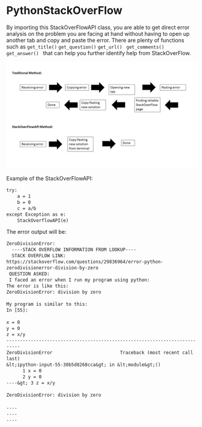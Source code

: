 # PythonStackOverFlow

By importing this StackOverFlowAPI class, you are able to get direct error analysis on the problem you are facing at hand without having to open up another tab and copy and paste the error. There are plenty of functions such as ``` get_title() ``` ``` get_question() ``` ```get_url() ``` ``` get_comments() ``` ```get_answer() ``` that can help you further identify help from StackOverFlow.

![alt text](doc/diagram.jpg)

Example of the StackOverFlowAPI:
```
try:
    a = 1
    b = 0
    c = a/b
except Exception as e:
    StackOverflowAPI(e)
```
The error output will be:
```
ZeroDivisionError: 
  ----STACK OVERFLOW INFORMATION FROM LOOKUP---- 
  STACK OVERFLOW LINK: https://stackoverflow.com/questions/29836964/error-python-zerodivisionerror-division-by-zero  
 QUESTION ASKED: 
 I faced an error when I run my program using python:
The error is like this:
ZeroDivisionError: division by zero

My program is similar to this:
In [55]:

x = 0
y = 0
z = x/y
---------------------------------------------------------------------------
ZeroDivisionError                         Traceback (most recent call last)
&lt;ipython-input-55-30b5d8268cca&gt; in &lt;module&gt;()
      1 x = 0
      2 y = 0
----&gt; 3 z = x/y

ZeroDivisionError: division by zero

....
....
....

